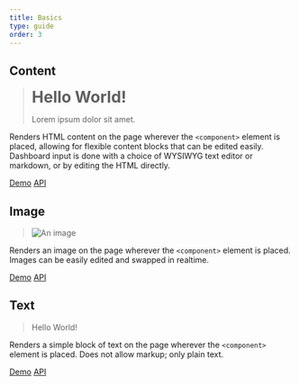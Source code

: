 ```yaml
---
title: Basics
type: guide
order: 3
---
```


## Content

> <h1 style="margin: 2px 0 !important; padding: 0; border: none;">Hello World!</h1><p>Lorem ipsum dolor sit amet.</p>

Renders HTML content on the page wherever the `<component>` element is placed, allowing for flexible content blocks that can be edited easily. Dashboard input is done with a choice of WYSIWYG text editor or markdown, or by editing the HTML directly.

<a class="button" href="https://jsfiddle.net/component/m0k1p0td/" target="_blank">Demo</a> <a class="button white api-link" href>API</a>

## Image

> <img src="https://res.cloudinary.com/component/image/upload/c_fill,h_200,w_600/v1481693531/library-image.jpg" alt="An image">

Renders an image on the page wherever the `<component>` element is placed. Images can be easily edited and swapped in realtime.

<a class="button" href="https://jsfiddle.net/component/wyqp25ep/" target="_blank">Demo</a> <a class="button white api-link" href>API</a>

## Text

> Hello World!

Renders a simple block of text on the page wherever the `<component>` element is placed. Does not allow markup; only plain text.

<a class="button" href="https://jsfiddle.net/component/hvnx6p0q/" target="_blank">Demo</a> <a class="button white api-link" href>API</a>
